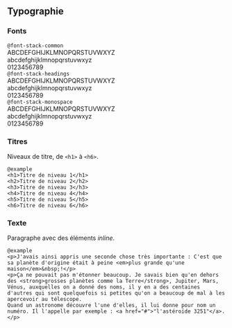 ## Typographie

### Fonts

  <div class="sg-example"><div class="sg-canvas">
      <div class="sg-font-common">
          <code>@font-stack-common</code><br>
          ABCDEFGHIJKLMNOPQRSTUVWXYZ<br>
          abcdefghijklmnopqrstuvwxyz<br>
          0123456789
      </div>
      <div class="sg-font-headings">
          <code>@font-stack-headings</code><br>
          ABCDEFGHIJKLMNOPQRSTUVWXYZ<br>
          abcdefghijklmnopqrstuvwxyz<br>
          0123456789
      </div>
      <div class="sg-font-monospace">
          <code>@font-stack-monospace</code><br>
          ABCDEFGHIJKLMNOPQRSTUVWXYZ<br>
          abcdefghijklmnopqrstuvwxyz<br>
          0123456789
      </div>
  </div></div>

### Titres

Niveaux de titre, de `<h1>`&nbsp;à `<h6>`.

    @example
    <h1>Titre de niveau 1</h1>
    <h2>Titre de niveau 2</h2>
    <h3>Titre de niveau 3</h3>
    <h4>Titre de niveau 4</h4>
    <h5>Titre de niveau 5</h5>
    <h6>Titre de niveau 6</h6>

### Texte

Paragraphe avec des éléments <i>inline</i>.

    @example
    <p>J'avais ainsi appris une seconde chose très importante : C'est que sa planète d'origine était à peine <em>plus grande qu'une maison</em>&nbsp;!</p>
    <p>Ça ne pouvait pas m'étonner beaucoup. Je savais bien qu'en dehors des <strong>grosses planètes comme la Terre</strong>, Jupiter, Mars, Vénus, auxquelles on a donné des noms, il y en a des centaines d'autres qui sont quelquefois si petites qu'on a beaucoup de mal à les apercevoir au télescope. 
    Quand un astronome découvre l'une d'elles, il lui donne pour nom un numéro. Il l'appelle par exemple : <a href="#">"l'astéroïde 3251"</a>.</p>
